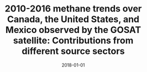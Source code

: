 ---
title: "2010-2016 methane trends over Canada, the United States, and Mexico observed by the GOSAT satellite: Contributions from different source sectors"
collection: publications
permalink: /publication/2018-01-01-Sheng201812257
date: 2018-01-01
venue: 'Atmospheric Chemistry and Physics'
paperurl: 'https://doi.org/10.5194/acp-18-12257-2018'
citation: 'Sheng et al., <b>2010-2016 methane trends over Canada, the United States, and Mexico observed by the GOSAT satellite: Contributions from different source sectors</b>, Atmospheric Chemistry and Physics, 2018-01-01, 10.5194/acp-18-12257-2018'
---